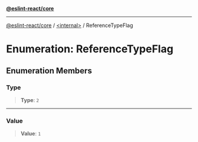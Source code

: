 [**@eslint-react/core**](../../README.md)

***

[@eslint-react/core](../../README.md) / [\<internal\>](../README.md) / ReferenceTypeFlag

# Enumeration: ReferenceTypeFlag

## Enumeration Members

### Type

> **Type**: `2`

***

### Value

> **Value**: `1`
